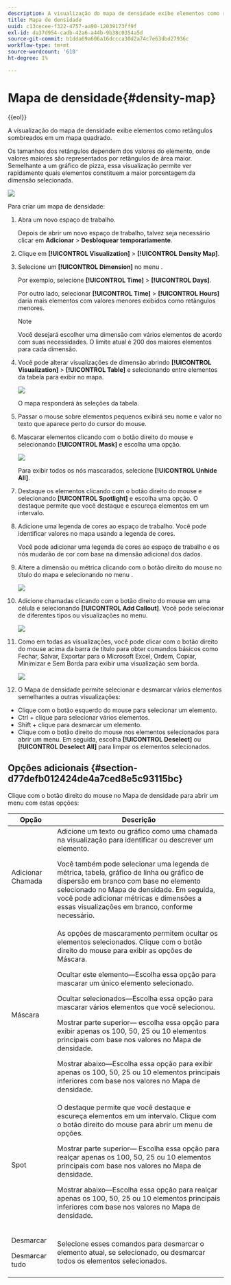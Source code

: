 ```yaml
---
description: A visualização do mapa de densidade exibe elementos como retângulos sombreados em um mapa quadrado.
title: Mapa de densidade
uuid: c13cecee-f322-4757-aa90-12039173ff9f
exl-id: da37d954-cadb-42a6-a44b-9b38c0354a5d
source-git-commit: b1dda69a606a16dccca30d2a74c7e63dbd27936c
workflow-type: tm+mt
source-wordcount: '610'
ht-degree: 1%

---
```


# Mapa de densidade{#density-map}

{{eol}}

A visualização do mapa de densidade exibe elementos como retângulos sombreados em um mapa quadrado.

Os tamanhos dos retângulos dependem dos valores do elemento, onde valores maiores são representados por retângulos de área maior. Semelhante a um gráfico de pizza, essa visualização permite ver rapidamente quais elementos constituem a maior porcentagem da dimensão selecionada.

![](assets/density_map_day_visits.png)

Para criar um mapa de densidade:

1. Abra um novo espaço de trabalho.

   Depois de abrir um novo espaço de trabalho, talvez seja necessário clicar em **Adicionar** > **Desbloquear temporariamente**.
1. Clique em **[!UICONTROL Visualization]** > **[!UICONTROL Density Map]**.

1. Selecione um **[!UICONTROL Dimension]** no menu .

   Por exemplo, selecione **[!UICONTROL Time]** > **[!UICONTROL Days]**.

   Por outro lado, selecionar **[!UICONTROL Time]** > **[!UICONTROL Hours]** daria mais elementos com valores menores exibidos como retângulos menores.

   >[!NOTE]
   >
   >Você desejará escolher uma dimensão com vários elementos de acordo com suas necessidades. O limite atual é 200 dos maiores elementos para cada dimensão.

1. Você pode alterar visualizações de dimensão abrindo **[!UICONTROL Visualization]** > **[!UICONTROL Table]** e selecionando entre elementos da tabela para exibir no mapa.

   ![](assets/density_map_day_selections.png)

   O mapa responderá às seleções da tabela.

1. Passar o mouse sobre elementos pequenos exibirá seu nome e valor no texto que aparece perto do cursor do mouse.
1. Mascarar elementos clicando com o botão direito do mouse e selecionando **[!UICONTROL Mask]** e escolha uma opção.

   ![](assets/density_map_day_mask.png)

   Para exibir todos os nós mascarados, selecione **[!UICONTROL Unhide All]**.

1. Destaque os elementos clicando com o botão direito do mouse e selecionando **[!UICONTROL Spotlight]** e escolha uma opção. O destaque permite que você destaque e escureça elementos em um intervalo.
1. Adicione uma legenda de cores ao espaço de trabalho. Você pode identificar valores no mapa usando a legenda de cores.

   Você pode adicionar uma legenda de cores ao espaço de trabalho e os nós mudarão de cor com base na dimensão adicional dos dados.
1. Altere a dimensão ou métrica clicando com o botão direito do mouse no título do mapa e selecionando no menu .

   ![](assets/density_map_change_dim.png)

1. Adicione chamadas clicando com o botão direito do mouse em uma célula e selecionando **[!UICONTROL Add Callout]**. Você pode selecionar de diferentes tipos ou visualizações no menu.

   ![](assets/density_map_callout.png)

1. Como em todas as visualizações, você pode clicar com o botão direito do mouse acima da barra de título para obter comandos básicos como Fechar, Salvar, Exportar para o Microsoft Excel, Ordem, Copiar, Minimizar e Sem Borda para exibir uma visualização sem borda.

   ![](assets/density_map_export.png)

1. O Mapa de densidade permite selecionar e desmarcar vários elementos semelhantes a outras visualizações:

* Clique com o botão esquerdo do mouse para selecionar um elemento.
* Ctrl + clique para selecionar vários elementos.
* Shift + clique para desmarcar um elemento.
* Clique com o botão direito do mouse nos elementos selecionados para abrir um menu. Em seguida, escolha **[!UICONTROL Deselect]** ou **[!UICONTROL Deselect All]** para limpar os elementos selecionados.

## Opções adicionais {#section-d77defb012424de4a7ced8e5c93115bc}

Clique com o botão direito do mouse no Mapa de densidade para abrir um menu com estas opções:

<table id="table_3ADA85031C834792BFD041E186962A41"> 
 <thead> 
  <tr> 
   <th colname="col1" class="entry"> Opção </th> 
   <th colname="col2" class="entry"> Descrição </th> 
  </tr>
 </thead>
 <tbody> 
  <tr> 
   <td colname="col1"> Adicionar Chamada </td> 
   <td colname="col2">Adicione um texto ou gráfico como uma chamada na visualização para identificar ou descrever um elemento. <p>Você também pode selecionar uma legenda de métrica, tabela, gráfico de linha ou gráfico de dispersão em branco com base no elemento selecionado no Mapa de densidade. Em seguida, você pode adicionar métricas e dimensões a essas visualizações em branco, conforme necessário. </p> </td> 
  </tr> 
  <tr> 
   <td colname="col1"> Máscara </td> 
   <td colname="col2">As opções de mascaramento permitem ocultar os elementos selecionados. Clique com o botão direito do mouse para exibir as opções de Máscara. <p><span class="uicontrol"> Ocultar este elemento</span>—Escolha essa opção para mascarar um único elemento selecionado. </p> <p><span class="uicontrol"> Ocultar selecionados</span>—Escolha essa opção para mascarar vários elementos que você selecionou. </p> <p><span class="uicontrol"> Mostrar parte superior</span>— escolha essa opção para exibir apenas os 100, 50, 25 ou 10 elementos principais com base nos valores no Mapa de densidade. </p> <p><span class="uicontrol"> Mostrar abaixo</span>—Escolha essa opção para exibir apenas os 100, 50, 25 ou 10 elementos principais inferiores com base nos valores no Mapa de densidade. </p> </td> 
  </tr> 
  <tr> 
   <td colname="col1"> Spot </td> 
   <td colname="col2"> O destaque permite que você destaque e escureça elementos em um intervalo. Clique com o botão direito do mouse para abrir um menu de opções. <p><span class="uicontrol"> Mostrar parte superior</span>— Escolha essa opção para realçar apenas os 100, 50, 25 ou 10 elementos principais com base nos valores no Mapa de densidade. </p> <p><span class="uicontrol"> Mostrar abaixo</span>—Escolha essa opção para realçar apenas os 100, 50, 25 ou 10 elementos principais inferiores com base nos valores no Mapa de densidade. </p> </td> 
  </tr> 
  <tr> 
   <td colname="col1"> <p>Desmarcar </p> <p>Desmarcar tudo </p> </td> 
   <td colname="col2"> <p> Selecione esses comandos para desmarcar o elemento atual, se selecionado, ou desmarcar todos os elementos selecionados. </p> </td> 
  </tr> 
 </tbody> 
</table>
